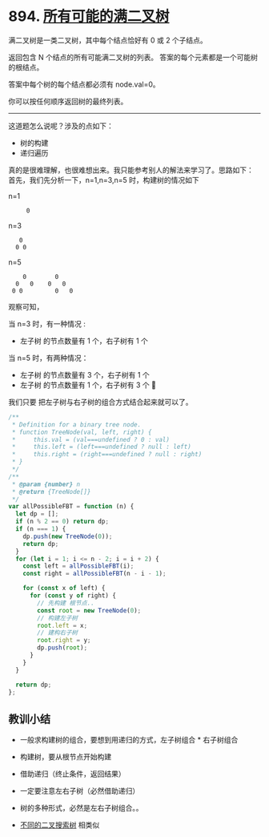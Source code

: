 # 894. [所有可能的满二叉树](https://leetcode-cn.com/problems/all-possible-full-binary-trees/)

满二叉树是一类二叉树，其中每个结点恰好有 0 或 2 个子结点。

返回包含 N 个结点的所有可能满二叉树的列表。 答案的每个元素都是一个可能树的根结点。

答案中每个树的每个结点都必须有 node.val=0。

你可以按任何顺序返回树的最终列表。

<hr>

这道题怎么说呢？涉及的点如下：

- 树的构建
- 递归遍历

真的是很难理解，也很难想出来。我只能参考别人的解法来学习了。思路如下：
首先，我们先分析一下，n=1,n=3,n=5 时，构建树的情况如下

n=1

```
     0
```

n=3

```
   0
  0 0
```

n=5

```
    0        0
  0   0    0   0
 0 0         0   0
```

观察可知，

当 n=3 时，有一种情况 :

- 左子树 的节点数量有 1 个，右子树有 1 个

当 n=5 时，有两种情况：

- 左子树 的节点数量有 3 个，右子树有 1 个
- 左子树 的节点数量有 1 个，右子树有 3 个
  

我们只要 把左子树与右子树的组合方式结合起来就可以了。

```js
/**
 * Definition for a binary tree node.
 * function TreeNode(val, left, right) {
 *     this.val = (val===undefined ? 0 : val)
 *     this.left = (left===undefined ? null : left)
 *     this.right = (right===undefined ? null : right)
 * }
 */
/**
 * @param {number} n
 * @return {TreeNode[]}
 */
var allPossibleFBT = function (n) {
  let dp = [];
  if (n % 2 == 0) return dp;
  if (n === 1) {
    dp.push(new TreeNode(0));
    return dp;
  }
  for (let i = 1; i <= n - 2; i = i + 2) {
    const left = allPossibleFBT(i);
    const right = allPossibleFBT(n - i - 1);

    for (const x of left) {
      for (const y of right) {
        // 先构建 根节点..
        const root = new TreeNode(0);
        // 构建左子树
        root.left = x;
        // 建构右子树
        root.right = y;
        dp.push(root);
      }
    }
  }

  return dp;
};
```

## 教训小结

- 一般求构建树的组合，要想到用递归的方式，左子树组合 \* 右子树组合
- 构建树，要从根节点开始构建
- 借助递归（终止条件，返回结果）
- 一定要注意左右子树（必然借助递归）
- 树的多种形式，必然是左右子树组合。。

- [不同的二叉搜索树](https://leetcode-cn.com/problems/unique-binary-search-trees-ii/) 相类似

